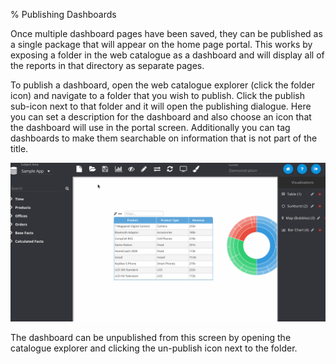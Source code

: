 % Publishing Dashboards

Once multiple dashboard pages have been saved, they can be published as a single package that will appear on the home page portal. This works by exposing a folder in the web catalogue as a dashboard and will display all of the reports in that directory as separate pages.

To publish a dashboard, open the web catalogue explorer (click the folder icon) and navigate to a folder that you wish to publish. Click the publish sub-icon next to that folder and it will open the publishing dialogue. Here you can set a description for the dashboard and also choose an icon that the dashboard will use in the portal screen. Additionally you can tag dashboards to make them searchable on information that is not part of the title.

![Publish Dashboard](../../images/tutorials/publish-dashboard.gif)

The dashboard can be unpublished from this screen by opening the catalogue explorer and clicking the un-publish icon next to the folder.
